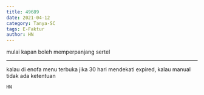 ```yaml
---
title: 49689
date: 2021-04-12
category: Tanya-SC
tags: E-Faktur
author: HN
---
```


mulai kapan boleh memperpanjang sertel

---

kalau di enofa menu terbuka jika 30 hari mendekati expired, kalau manual tidak ada ketentuan

`HN`
